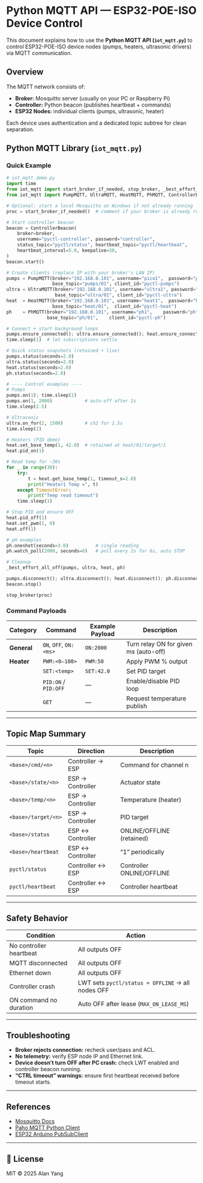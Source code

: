 # Python MQTT API — ESP32-POE-ISO Device Control

This document explains how to use the **Python MQTT API (`iot_mqtt.py`)** to control ESP32-POE-ISO device nodes (pumps, heaters, ultrasonic drivers) via MQTT communication.

## Overview

The MQTT network consists of:
- **Broker:** Mosquitto server (usually on your PC or Raspberry Pi)
- **Controller:** Python beacon (publishes heartbeat + commands)
- **ESP32 Nodes:** individual clients (pumps, ultrasonic, heater)

Each device uses authentication and a dedicated topic subtree for clean separation.

## Python MQTT Library (`iot_mqtt.py`)

### Quick Example

```python
# iot_mqtt_demo.py
import time
from iot_mqtt import start_broker_if_needed, stop_broker, _best_effort_all_off
from iot_mqtt import PumpMQTT, UltraMQTT, HeatMQTT, PhMQTT, ControllerBeacon

# Optional: start a local Mosquitto on Windows if not already running
proc = start_broker_if_needed()  # comment if your broker is already running

# Start controller beacon
beacon = ControllerBeacon(
    broker=broker,
    username="pyctl-controller", password="controller",
    status_topic="pyctl/status", heartbeat_topic="pyctl/heartbeat",
    heartbeat_interval=5.0, keepalive=30,
)
beacon.start()

# Create clients (replace IP with your broker's LAN IP)
pumps = PumpMQTT(broker="192.168.0.101", username="pico1",  password="pump",
                 base_topic="pumps/01", client_id="pyctl-pumps")
ultra = UltraMQTT(broker="192.168.0.101", username="ultra1", password="ultra",
                  base_topic="ultra/01", client_id="pyctl-ultra")
heat  = HeatMQTT(broker="192.168.0.101", username="heat1",  password="heat",
                 base_topic="heat/01",  client_id="pyctl-heat")
ph    = PhMQTT(broker="192.168.0.101", username="ph1",    password="ph",
               base_topic="ph/01",    client_id="pyctl-ph")

# Connect + start background loops
pumps.ensure_connected(); ultra.ensure_connected(); heat.ensure_connected()
time.sleep(1)  # let subscriptions settle

# Quick status snapshots (retained + live)
pumps.status(seconds=2.0)
ultra.status(seconds=2.0)
heat.status(seconds=2.0)
ph.status(seconds=2.0)

# ---- Control examples ----
# Pumps
pumps.on(1); time.sleep(1)
pumps.on(1, 2000)            # auto-off after 2s
time.sleep(2.5)

# Ultrasonic
ultra.on_for(2, 1500)        # ch2 for 1.5s
time.sleep(2)

# Heaters (PID demo)
heat.set_base_temp(1, 42.0)  # retained at heat/01/target/1
heat.pid_on(1)

# Read temp for ~30s
for _ in range(30):
    try:
        t = heat.get_base_temp(1, timeout_s=2.0)
        print("Heater1 Temp =", t)
    except TimeoutError:
        print("Temp read timeout")
    time.sleep(1)

# Stop PID and ensure OFF
heat.pid_off(1)
heat.set_pwm(1, 0)
heat.off(1)

# pH examples
ph.oneshot(seconds=3.0)          # single reading
ph.watch_poll(2000, seconds=6)   # poll every 2s for 6s, auto STOP

# Cleanup
_best_effort_all_off(pumps, ultra, heat, ph)

pumps.disconnect(); ultra.disconnect(); heat.disconnect(); ph.disconnect()
beacon.stop()

stop_broker(proc)
```

### Command Payloads

| Category    | Command                | Example Payload | Description                           |
| ----------- | ---------------------- | --------------- | ------------------------------------- |
| **General** | `ON`, `OFF`, `ON:<ms>` | `ON:2000`       | Turn relay ON for given ms (auto-off) |
| **Heater**  | `PWM:<0–100>`          | `PWM:50`        | Apply PWM % output                    |
|             | `SET:<temp>`           | `SET:42.0`      | Set PID target                        |
|             | `PID:ON` / `PID:OFF`   | —               | Enable/disable PID loop               |
|             | `GET`                  | —               | Request temperature publish           |

---

## Topic Map Summary

| Topic               | Direction        | Description               |
| ------------------- | ---------------- | ------------------------- |
| `<base>/cmd/<n>`    | Controller → ESP | Command for channel n     |
| `<base>/state/<n>`  | ESP → Controller | Actuator state            |
| `<base>/temp/<n>`   | ESP → Controller | Temperature (heater)      |
| `<base>/target/<n>` | ESP → Controller | PID target                |
| `<base>/status`     | ESP ↔ Controller | ONLINE/OFFLINE (retained) |
| `<base>/heartbeat`  | ESP ↔ Controller | “1” periodically          |
| `pyctl/status`      | Controller ↔ ESP | Controller ONLINE/OFFLINE |
| `pyctl/heartbeat`   | Controller ↔ ESP | Controller heartbeat      |

---

## Safety Behavior

| Condition               | Action                                            |
| ----------------------- | ------------------------------------------------- |
| No controller heartbeat | All outputs OFF                                   |
| MQTT disconnected       | All outputs OFF                                   |
| Ethernet down           | All outputs OFF                                   |
| Controller crash        | LWT sets `pyctl/status = OFFLINE` → all nodes OFF |
| ON command no duration  | Auto OFF after lease (`MAX_ON_LEASE_MS`)          |

---

## Troubleshooting

* **Broker rejects connection:** recheck user/pass and ACL.
* **No telemetry:** verify ESP node IP and Ethernet link.
* **Device doesn’t turn OFF after PC crash:** check LWT enabled and controller beacon running.
* **“CTRL timeout” warnings:** ensure first heartbeat received before timeout starts.

---

## References

* [Mosquitto Docs](https://mosquitto.org/documentation/)
* [Paho MQTT Python Client](https://pypi.org/project/paho-mqtt/)
* [ESP32 Arduino PubSubClient](https://github.com/knolleary/pubsubclient)

---

## 🪪 License

MIT © 2025 Alan Yang

